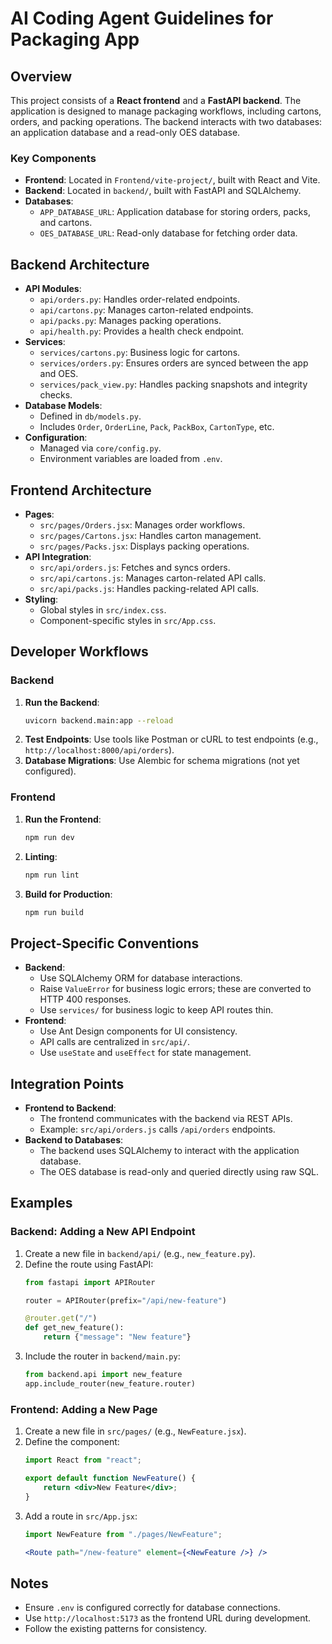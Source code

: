 # AI Coding Agent Guidelines for Packaging App

## Overview
This project consists of a **React frontend** and a **FastAPI backend**. The application is designed to manage packaging workflows, including cartons, orders, and packing operations. The backend interacts with two databases: an application database and a read-only OES database.

### Key Components
- **Frontend**: Located in `Frontend/vite-project/`, built with React and Vite.
- **Backend**: Located in `backend/`, built with FastAPI and SQLAlchemy.
- **Databases**:
  - `APP_DATABASE_URL`: Application database for storing orders, packs, and cartons.
  - `OES_DATABASE_URL`: Read-only database for fetching order data.

## Backend Architecture
- **API Modules**:
  - `api/orders.py`: Handles order-related endpoints.
  - `api/cartons.py`: Manages carton-related endpoints.
  - `api/packs.py`: Manages packing operations.
  - `api/health.py`: Provides a health check endpoint.
- **Services**:
  - `services/cartons.py`: Business logic for cartons.
  - `services/orders.py`: Ensures orders are synced between the app and OES.
  - `services/pack_view.py`: Handles packing snapshots and integrity checks.
- **Database Models**:
  - Defined in `db/models.py`.
  - Includes `Order`, `OrderLine`, `Pack`, `PackBox`, `CartonType`, etc.
- **Configuration**:
  - Managed via `core/config.py`.
  - Environment variables are loaded from `.env`.

## Frontend Architecture
- **Pages**:
  - `src/pages/Orders.jsx`: Manages order workflows.
  - `src/pages/Cartons.jsx`: Handles carton management.
  - `src/pages/Packs.jsx`: Displays packing operations.
- **API Integration**:
  - `src/api/orders.js`: Fetches and syncs orders.
  - `src/api/cartons.js`: Manages carton-related API calls.
  - `src/api/packs.js`: Handles packing-related API calls.
- **Styling**:
  - Global styles in `src/index.css`.
  - Component-specific styles in `src/App.css`.

## Developer Workflows
### Backend
1. **Run the Backend**:
   ```bash
   uvicorn backend.main:app --reload
   ```
2. **Test Endpoints**:
   Use tools like Postman or cURL to test endpoints (e.g., `http://localhost:8000/api/orders`).
3. **Database Migrations**:
   Use Alembic for schema migrations (not yet configured).

### Frontend
1. **Run the Frontend**:
   ```bash
   npm run dev
   ```
2. **Linting**:
   ```bash
   npm run lint
   ```
3. **Build for Production**:
   ```bash
   npm run build
   ```

## Project-Specific Conventions
- **Backend**:
  - Use SQLAlchemy ORM for database interactions.
  - Raise `ValueError` for business logic errors; these are converted to HTTP 400 responses.
  - Use `services/` for business logic to keep API routes thin.
- **Frontend**:
  - Use Ant Design components for UI consistency.
  - API calls are centralized in `src/api/`.
  - Use `useState` and `useEffect` for state management.

## Integration Points
- **Frontend to Backend**:
  - The frontend communicates with the backend via REST APIs.
  - Example: `src/api/orders.js` calls `/api/orders` endpoints.
- **Backend to Databases**:
  - The backend uses SQLAlchemy to interact with the application database.
  - The OES database is read-only and queried directly using raw SQL.

## Examples
### Backend: Adding a New API Endpoint
1. Create a new file in `backend/api/` (e.g., `new_feature.py`).
2. Define the route using FastAPI:
   ```python
   from fastapi import APIRouter

   router = APIRouter(prefix="/api/new-feature")

   @router.get("/")
   def get_new_feature():
       return {"message": "New feature"}
   ```
3. Include the router in `backend/main.py`:
   ```python
   from backend.api import new_feature
   app.include_router(new_feature.router)
   ```

### Frontend: Adding a New Page
1. Create a new file in `src/pages/` (e.g., `NewFeature.jsx`).
2. Define the component:
   ```jsx
   import React from "react";

   export default function NewFeature() {
       return <div>New Feature</div>;
   }
   ```
3. Add a route in `src/App.jsx`:
   ```jsx
   import NewFeature from "./pages/NewFeature";

   <Route path="/new-feature" element={<NewFeature />} />
   ```

## Notes
- Ensure `.env` is configured correctly for database connections.
- Use `http://localhost:5173` as the frontend URL during development.
- Follow the existing patterns for consistency.